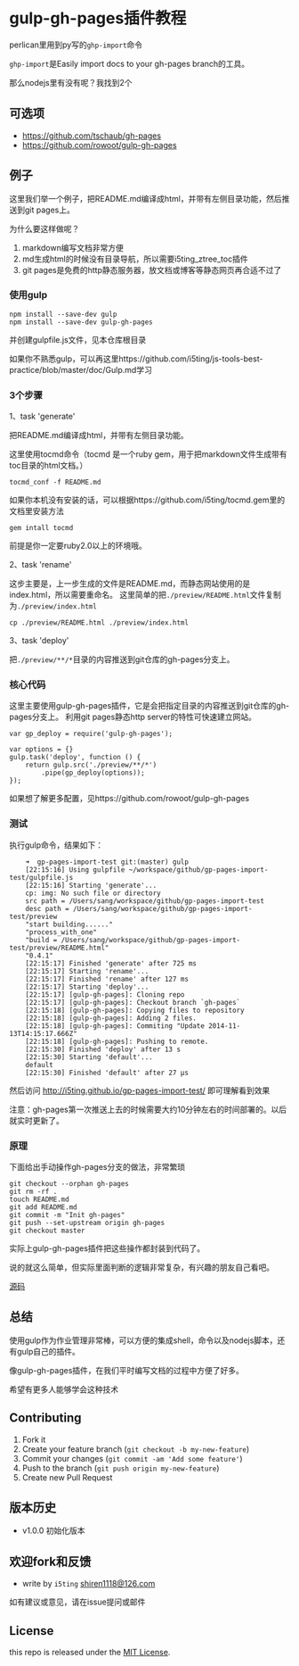 gulp-gh-pages插件教程
====================

perlican里用到py写的`ghp-import`命令

`ghp-import`是Easily import docs to your gh-pages branch的工具。

那么nodejs里有没有呢？我找到2个

## 可选项

- https://github.com/tschaub/gh-pages
- https://github.com/rowoot/gulp-gh-pages

## 例子

这里我们举一个例子，把README.md编译成html，并带有左侧目录功能，然后推送到git pages上。

为什么要这样做呢？

1. markdown编写文档非常方便
2. md生成html的时候没有目录导航，所以需要i5ting_ztree_toc插件
3. git pages是免费的http静态服务器，放文档或博客等静态网页再合适不过了

### 使用gulp

```
npm install --save-dev gulp
npm install --save-dev gulp-gh-pages
```

并创建gulpfile.js文件，见本仓库根目录

如果你不熟悉gulp，可以再这里https://github.com/i5ting/js-tools-best-practice/blob/master/doc/Gulp.md学习

### 3个步骤

1、task 'generate'

把README.md编译成html，并带有左侧目录功能。

这里使用tocmd命令（tocmd 是一个ruby gem，用于把markdown文件生成带有toc目录的html文档。）

	tocmd_conf -f README.md 
	
如果你本机没有安装的话，可以根据https://github.com/i5ting/tocmd.gem里的文档里安装方法

	gem intall tocmd
	
前提是你一定要ruby2.0以上的环境哦。

2、task 'rename'

这步主要是，上一步生成的文件是README.md，而静态网站使用的是index.html，所以需要重命名。
这里简单的把`./preview/README.html`文件复制为`./preview/index.html`

```
cp ./preview/README.html ./preview/index.html
```

3、task 'deploy'

把`./preview/**/*`目录的内容推送到git仓库的gh-pages分支上。

### 核心代码

这里主要使用gulp-gh-pages插件，它是会把指定目录的内容推送到git仓库的gh-pages分支上。
利用git pages静态http server的特性可快速建立网站。


```
var gp_deploy = require('gulp-gh-pages');

var options = {}
gulp.task('deploy', function () {
    return gulp.src('./preview/**/*')
        .pipe(gp_deploy(options));
});
```

如果想了解更多配置，见https://github.com/rowoot/gulp-gh-pages

### 测试

执行gulp命令，结果如下：

```
	➜  gp-pages-import-test git:(master) gulp
	[22:15:16] Using gulpfile ~/workspace/github/gp-pages-import-test/gulpfile.js
	[22:15:16] Starting 'generate'...
	cp: img: No such file or directory
	src path = /Users/sang/workspace/github/gp-pages-import-test
	desc path = /Users/sang/workspace/github/gp-pages-import-test/preview
	"start building......"
	"process_with_one"
	"build = /Users/sang/workspace/github/gp-pages-import-test/preview/README.html"
	"0.4.1"
	[22:15:17] Finished 'generate' after 725 ms
	[22:15:17] Starting 'rename'...
	[22:15:17] Finished 'rename' after 127 ms
	[22:15:17] Starting 'deploy'...
	[22:15:17] [gulp-gh-pages]: Cloning repo
	[22:15:17] [gulp-gh-pages]: Checkout branch `gh-pages`
	[22:15:18] [gulp-gh-pages]: Copying files to repository
	[22:15:18] [gulp-gh-pages]: Adding 2 files.
	[22:15:18] [gulp-gh-pages]: Commiting "Update 2014-11-13T14:15:17.666Z"
	[22:15:18] [gulp-gh-pages]: Pushing to remote.
	[22:15:30] Finished 'deploy' after 13 s
	[22:15:30] Starting 'default'...
	default
	[22:15:30] Finished 'default' after 27 μs
```

然后访问 http://i5ting.github.io/gp-pages-import-test/ 即可理解看到效果

注意：gh-pages第一次推送上去的时候需要大约10分钟左右的时间部署的。以后就实时更新了。

### 原理

下面给出手动操作gh-pages分支的做法，非常繁琐

```
git checkout --orphan gh-pages
git rm -rf .
touch README.md
git add README.md
git commit -m "Init gh-pages"
git push --set-upstream origin gh-pages
git checkout master
```

实际上gulp-gh-pages插件把这些操作都封装到代码了。

说的就这么简单，但实际里面判断的逻辑非常复杂，有兴趣的朋友自己看吧。

[源码](https://github.com/rowoot/gulp-gh-pages)

## 总结

使用gulp作为作业管理非常棒，可以方便的集成shell，命令以及nodejs脚本，还有gulp自己的插件。

像gulp-gh-pages插件，在我们平时编写文档的过程中方便了好多。

希望有更多人能够学会这种技术

## Contributing

1. Fork it
2. Create your feature branch (`git checkout -b my-new-feature`)
3. Commit your changes (`git commit -am 'Add some feature'`)
4. Push to the branch (`git push origin my-new-feature`)
5. Create new Pull Request


## 版本历史

- v1.0.0 初始化版本

## 欢迎fork和反馈

- write by `i5ting` shiren1118@126.com

如有建议或意见，请在issue提问或邮件

## License

this repo is released under the [MIT
License](http://www.opensource.org/licenses/MIT).
